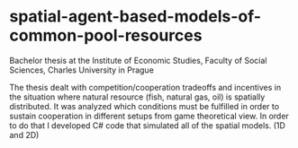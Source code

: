 # spatial-agent-based-models-of-common-pool-resources

Bachelor thesis at the Institute of Economic Studies, Faculty of Social Sciences, Charles University in Prague


The thesis dealt with competition/cooperation tradeoffs and incentives in the situation where natural resource (fish, natural gas, oil) is spatially distributed. It was analyzed which conditions must be fulfilled in order to sustain cooperation in different setups from game theoretical view. In order to do that I developed C# code that simulated all of the spatial models. (1D and 2D)
